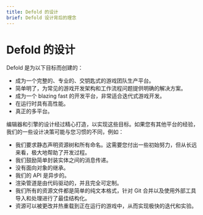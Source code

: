 ```yaml
---
title: Defold 的设计
brief: Defold 设计背后的理念
---
```


# Defold 的设计

Defold 是为以下目标而创建的：

- 成为一个完整的、专业的、交钥匙式的游戏团队生产平台。
- 简单明了，为常见的游戏开发架构和工作流程问题提供明确的解决方案。
- 成为一个 blazing fast 的开发平台，非常适合迭代式游戏开发。
- 在运行时具有高性能。
- 真正的多平台。

编辑器和引擎的设计经过精心打造，以实现这些目标。如果您有其他平台的经验，我们的一些设计决策可能与您习惯的不同，例如：

- 我们要求静态声明资源树和所有命名。这需要您付出一些初始努力，但从长远来看，极大地帮助了开发过程。
- 我们鼓励简单封装实体之间的消息传递。
- 没有面向对象的继承。
- 我们的 API 是异步的。
- 渲染管道是由代码驱动的，并且完全可定制。
- 我们所有的资源文件都是简单的纯文本格式，针对 Git 合并以及使用外部工具导入和处理进行了最佳结构化。
- 资源可以被更改并热重载到正在运行的游戏中，从而实现极快的迭代和实验。
